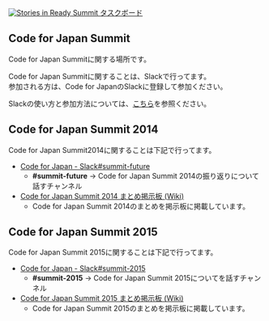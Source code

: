 [![Stories in Ready](https://badge.waffle.io/codeforjapan/governance.png?label=ready&title=Ready) Summit タスクボード](https://waffle.io/codeforjapan/summit)

Code for Japan Summit
-----

Code for Japan Summitに関する場所です。

Code for Japan Summitに関することは、Slackで行ってます。  
参加される方は、Code for JapanのSlackに登録して参加ください。

Slackの使い方と参加方法については、[こちら][1]を参照ください。

[1]:https://github.com/codeforjapan/noticeboard/wiki#slack

Code for Japan Summit 2014
------------

Code for Japan Summit2014に関することは下記で行ってます。

* [Code for Japan - Slack#summit-future][3]
    - **#summit-future** -> Code for Japan Summit 2014の振り返りについて話すチャンネル
* [Code for Japan Summit 2014 まとめ掲示板 (Wiki)][4]
    - Code for Japan Summit 2014のまとめを掲示板に掲載しています。

[3]:https://cfj.slack.com/messages/summit-future/
[4]:https://github.com/codeforjapan/summit/wiki/Code-for-Japan-Summit-2014-%E3%81%BE%E3%81%A8%E3%82%81%E6%8E%B2%E7%A4%BA%E6%9D%BF-(Wiki)

Code for Japan Summit 2015
------------

Code for Japan Summit 2015に関することは下記で行ってます。

* [Code for Japan - Slack#summit-2015][5]
    - **#summit-2015** -> Code for Japan Summit 2015についてを話すチャンネル
* [Code for Japan Summit 2015 まとめ掲示板 (Wiki)][6]
  - Code for Japan Summit 2015のまとめを掲示板に掲載しています。

[5]:https://cfj.slack.com/messages/summit-2015/
[6]:https://github.com/codeforjapan/summit/wiki/Code-for-Japan-Summit-2015-%E3%81%BE%E3%81%A8%E3%82%81%E6%8E%B2%E7%A4%BA%E6%9D%BF-(Wiki)
